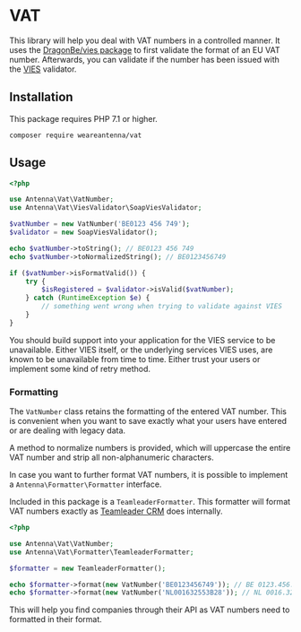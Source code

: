 # VAT

This library will help you deal with VAT numbers in a controlled manner. It uses the [DragonBe/vies package](https://github.com/DragonBe/vies) to first validate the format of an EU VAT number. Afterwards, you can validate if the number has been issued with the [VIES](https://ec.europa.eu/taxation_customs/vies/) validator. 

## Installation

This package requires PHP 7.1 or higher.

```
composer require weareantenna/vat 
```

## Usage

```php
<?php

use Antenna\Vat\VatNumber;
use Antenna\Vat\ViesValidator\SoapViesValidator;

$vatNumber = new VatNumber('BE0123 456 749');
$validator = new SoapViesValidator();

echo $vatNumber->toString(); // BE0123 456 749
echo $vatNumber->toNormalizedString(); // BE0123456749

if ($vatNumber->isFormatValid()) {
    try {
        $isRegistered = $validator->isValid($vatNumber); 
    } catch (RuntimeException $e) {
        // something went wrong when trying to validate against VIES
    }
}
```

You should build support into your application for the VIES service to be unavailable. Either VIES itself, or the underlying services VIES uses, are known to be unavailable from time to time. Either trust your users or implement some kind of retry method.

### Formatting

The `VatNumber` class retains the formatting of the entered VAT number. This is convenient when you want to save exactly what your users have entered or are dealing with legacy data.

A method to normalize numbers is provided, which will uppercase the entire VAT number and strip all non-alphanumeric characters. 

In case you want to further format VAT numbers, it is possible to implement a `Antenna\Formatter\Formatter` interface. 

Included in this package is a `TeamleaderFormatter`. This formatter will format VAT numbers exactly as [Teamleader CRM](https://www.teamleader.eu/) does internally.

```php
<?php

use Antenna\Vat\VatNumber;
use Antenna\Vat\Formatter\TeamleaderFormatter;

$formatter = new TeamleaderFormatter();

echo $formatter->format(new VatNumber('BE0123456749')); // BE 0123.456.749
echo $formatter->format(new VatNumber('NL001632553B28')); // NL 0016.32.553.B28
``` 

This will help you find companies through their API as VAT numbers need to formatted in their format.
